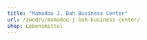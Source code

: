 ```yaml
---
title: "Mamadou J. Bah Business Center"
url: /zwedru/mamadou-j-bah-business-center/
shop: Lebensmittel
---
```

